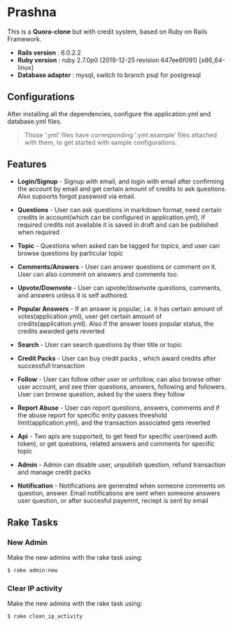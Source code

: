 # Prashna

This is a __Quora-clone__ but with credit system, based on Ruby on Rails Framework.

* **Rails version**    : 6.0.2.2
* **Ruby version**     : ruby 2.7.0p0 (2019-12-25 revision 647ee6f091) [x86_64-linux]
* **Database adapter** : mysql, switch to branch psql for postgresql

## Configurations

After installing all the dependencies, configure the application.yml and database.yml files.

> Those '.yml' files have corresponding '.yml.example' files attached
> with them, to get started with sample configurations.

## Features

* **Login/Signup** - Signup with email, and login with email after confirming the account by email and get certain amount of credits to ask questions. Also supoorts forgot password via email.

* **Questions** - User can ask questions in markdown format, need certain credits in account(which can be configured in application.yml), if required credits not available it is saved in draft and can be published when required
* **Topic** - Questions when asked can be tagged for topics, and user can browse questions by particular topic
* **Comments/Answers** - User can answer questions or comment on it. User can also comment on answers and comments too.
* **Upvote/Downvote** - User can upvote/downvote questions, comments, and answers unless it is self authored.
* **Popular Answers** - If an answer is popular, i.e. it has certain amount of votes(application.yml), user get certain amount of credits(application.yml). Also if the answer loses popular status, the credits awarded gets reverted
* **Search** - User can search questions by thier title or topic 
* **Credit Packs** - User can buy credit packs , which award credits after successfull transaction
* **Follow** - User can follow other user or unfollow, can also browse other user account, and see thier questions, answers, following and followers. User can browse question, asked by the users they follow
* **Report Abuse** - User can report questions, answers, comments and if the abuse report for specific enity passes threshold limit(application.yml), and the transaction associated gets reverted
* **Api** - Two apis are supported, to get feed for specific user(need auth token), or get questions, related answers and comments for specific topic
* **Admin** - Admin can disable user, unpublish question, refund transaction and manage credit packs
* **Notification** - Notifications are generated when someone comments on question, answer. Email notifications are sent when someone answers user question, or after succesful payemnt, reciept is sent by email

## Rake Tasks
### New Admin

Make the new admins with the rake task using:

```sh
$ rake admin:new
```
### Clear IP activity

Make the new admins with the rake task using:

```sh
$ rake clean_ip_activity
```
